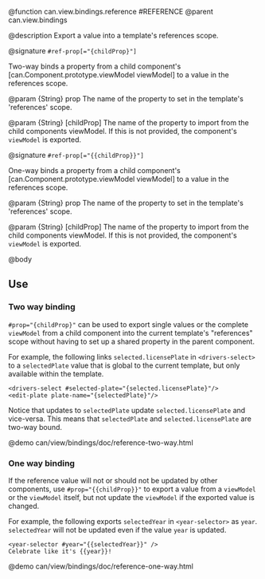 @function can.view.bindings.reference #REFERENCE
@parent can.view.bindings

@description Export a value into a template's references scope.

@signature `#ref-prop[="{childProp}"]`

  Two-way binds a property from a child component's [can.Component.prototype.viewModel viewModel] to a value in the 
  references scope.

  @param {String} prop The name of the property to set in the template's 'references' scope.

  @param {String} [childProp] The name of the property to import from the child components 
  viewModel. If this is not provided, the component's `viewModel` is exported.



@signature `#ref-prop[="{{childProp}}"]`

  One-way binds a property from a child component's [can.Component.prototype.viewModel viewModel] to a value in the 
  references scope.

  @param {String} prop The name of the property to set in the template's 'references' scope.

  @param {String} [childProp] The name of the property to import from the child components 
  viewModel. If this is not provided, the component's `viewModel` is exported.




@body

## Use

### Two way binding

`#prop="{childProp}"` can be used to export single values or the complete `viewModel` from a child component 
into the current template's "references" scope without having to set up a shared property in the parent component. 

For example, the following links `selected.licensePlate` in `<drivers-select>` to a `selectedPlate` value
that is global to the current template, but only available within the template.

	<drivers-select #selected-plate="{selected.licensePlate}"/>
	<edit-plate plate-name="{selectedPlate}"/>
	
Notice that updates to `selectedPlate` update `selected.licensePlate` and vice-versa.  This means
that  `selectedPlate` and `selected.licensePlate` are two-way bound.

@demo can/view/bindings/doc/reference-two-way.html

### One way binding

If the reference value will not or should not be updated by other components, use 
`#prop="{{childProp}}"` to export a value from a `viewModel` or the `viewModel` itself, but not
update the `viewModel` if the exported value is changed.

For example, the following exports `selectedYear` in `<year-selector>` as `year`.  `selectedYear` will
not be updated even if the value `year` is updated.

    <year-selector #year="{{selectedYear}}" />
    Celebrate like it's {{year}}!

@demo can/view/bindings/doc/reference-one-way.html